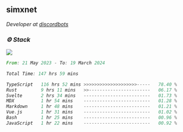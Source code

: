<h2>simxnet</h2>
<p><em>Developer at <a href="https://github.com/dbotslist">discordbots</a></p>

### ⚙️ Stack
![](https://skillicons.dev/icons?i=git,docker,js,ts,cloudflare,css,deno,express,cpp,rust,arduino,graphql,html,nestjs,react,apollo,bash,lua,nextjs,nodejs,ps,powershell,neovim,postgres,tailwind,prisma)

<!--START_SECTION:waka-->

```rust
From: 21 May 2023 - To: 19 March 2024

Total Time: 147 hrs 59 mins

TypeScript   116 hrs 52 mins >>>>>>>>>>>>>>>>>>>>-----   78.40 %
Rust         9 hrs 11 mins   >>-----------------------   06.17 %
Svelte       2 hrs 34 mins   -------------------------   01.73 %
MDX          1 hr 54 mins    -------------------------   01.28 %
Markdown     1 hr 48 mins    -------------------------   01.21 %
Vue.js       1 hr 31 mins    -------------------------   01.02 %
Bash         1 hr 25 mins    -------------------------   00.96 %
JavaScript   1 hr 22 mins    -------------------------   00.92 %
```

<!--END_SECTION:waka-->


<!--
<p align="center">
     <a href="https://discord.gg/HhybNhchcC"><img src="https://invidget.switchblade.xyz/sejc7TnX6N" align="center" ><a>
</p> 
-->
